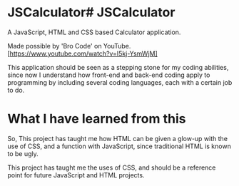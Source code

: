 # JSCalculator# JSCalculator
A JavaScript, HTML and CSS based Calculator application.

Made possible by 'Bro Code' on YouTube. [https://www.youtube.com/watch?v=I5kj-YsmWjM]

This application should be seen as a stepping stone for my coding abilities, since now I understand how front-end and back-end coding apply to programming by including several coding languages, each with a certain job to do.

# What I have learned from this
So, This project has taught me how HTML can be given a glow-up with the use of CSS, and a function with JavaScript, since traditional HTML is known to be ugly. 

This project has taught me the uses of CSS, and should be a reference point for future JavaScript and HTML projects.
